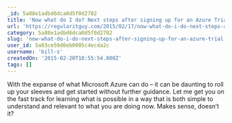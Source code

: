 ```yaml
---
_id: 5a88e1adbd6dca0d5f0d2782
title: 'Now what do I do? Next steps after signing up for an Azure Trial.'
url: 'https://regularitguy.com/2015/02/17/now-what-do-i-do-next-steps-after-signing-up-for-an-azure-trial/'
category: 5a88e1adbd6dca0d5f0d2782
slug: 'now-what-do-i-do-next-steps-after-signing-up-for-an-azure-trial'
user_id: 5a83ce59d6eb0005c4ecda2c
username: 'bill-s'
createdOn: '2015-02-20T18:55:54.000Z'
tags: []
---
```


With the expanse of what Microsoft Azure can do – it can be daunting to roll up your sleeves and get started without further guidance. Let me get you on the fast track for learning what is possible in a way that is both simple to understand and relevant to what you are doing now.  Makes sense, doesn’t it?
